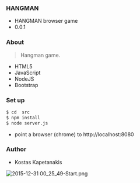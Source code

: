 ### HANGMAN ###

* HANGMAN browser game
* 0.0.1

### About ###

>Hangman game.

- HTML5
- JavaScript
- NodeJS
- Bootstrap

### Set up ###
```sh
$ cd  src
$ npm install
$ node server.js
```
* point a browser (chrome) to http://localhost:8080

### Author ###

* Kostas Kapetanakis

![2015-12-31 00_25_49-Start.png](https://bitbucket.org/repo/y6Rzgo/images/3009464578-2015-12-31%2000_25_49-Start.png)